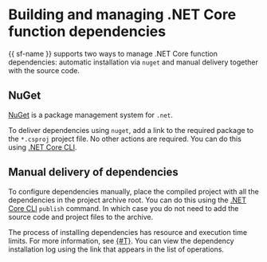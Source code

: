 # Building and managing .NET Core function dependencies

{{ sf-name }} supports two ways to manage .NET Core function dependencies: automatic installation via `nuget` and manual delivery together with the source code.

## NuGet

[NuGet](https://docs.microsoft.com/en-us/nuget/what-is-nuget) is a package management system for `.net`.

To deliver dependencies using `nuget`, add a link to the required package to the `*.csproj` project file. No other actions are required. You can do this using [.NET Core CLI](https://docs.microsoft.com/en-us/dotnet/core/tools/dotnet-add-package).

## Manual delivery of dependencies

To configure dependencies manually, place the compiled project with all the dependencies in the project archive root.
You can do this using the [.NET Core CLI](https://docs.microsoft.com/en-us/dotnet/core/tools/dotnet-publish) `publish` command.
In which case you do not need to add the source code and project files to the archive.

The process of installing dependencies has resource and execution time limits. For more information, see [{#T}](../../concepts/limits.md). You can view the dependency installation log using the link that appears in the list of operations.
